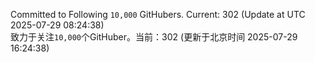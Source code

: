 Committed to Following `10,000` GitHubers. Current: <!-- FOLLOWING_COUNT -->302<!-- FOLLOWING_COUNT --> (Update at UTC <!-- LAST_UPDATED -->2025-07-29 08:24:38<!-- LAST_UPDATED -->)<br>
致力于关注`10,000`个GitHuber。当前：<!-- FOLLOWING_COUNT -->302<!-- FOLLOWING_COUNT --> (更新于北京时间 <!-- LAST_UPDATED_CST -->2025-07-29 16:24:38<!-- LAST_UPDATED_CST -->)
